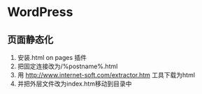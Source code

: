 WordPress
======
页面静态化
----------
1. 安装.html on pages 插件
2. 把固定连接改为/%postname%.html
3. 用 http://www.internet-soft.com/extractor.htm 工具下载为html
4. 并把外层文件改为index.htm移动到目录中
  
